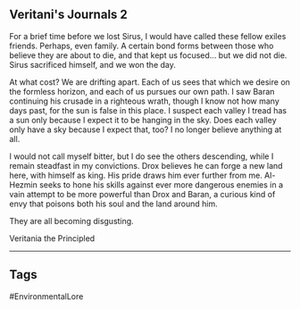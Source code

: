 ## Veritani's Journals 2
For a brief time before we lost Sirus, I would have called these fellow exiles friends. Perhaps, even family. A certain bond forms between those who believe they are about to die, and that kept us focused... but we did not die. Sirus sacrificed himself, and we won the day.

At what cost? We are drifting apart. Each of us sees that which we desire on the formless horizon, and each of us pursues our own path. I saw Baran continuing his crusade in a righteous wrath, though I know not how many days past, for the sun is false in this place. I suspect each valley I tread has a sun only because I expect it to be hanging in the sky. Does each valley only have a sky because I expect that, too? I no longer believe anything at all.

I would not call myself bitter, but I do see the others descending, while I remain steadfast in my convictions. Drox believes he can forge a new land here, with himself as king. His pride draws him ever further from me. Al-Hezmin seeks to hone his skills against ever more dangerous enemies in a vain attempt to be more powerful than Drox and Baran, a curious kind of envy that poisons both his soul and the land around him.

They are all becoming disgusting.

Veritania the Principled

---
## Tags
#EnvironmentalLore 